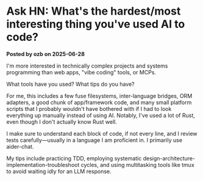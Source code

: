 # Ask HN: What's the hardest/most interesting thing you've used AI to code?

**Posted by ozb on 2025-06-28**

I'm more interested in technically complex projects and systems programming than web apps, "vibe coding" tools, or MCPs.

What tools have you used? What tips do you have?

For me, this includes a few fuse filesystems, inter-language bridges, ORM adapters, a good chunk of app/framework code, and many small platform scripts that I probably wouldn't have bothered with if I had to look everything up manually instead of using AI. Notably, I've used a lot of Rust, even though I don't actually know Rust well.

I make sure to understand each block of code, if not every line, and I review tests carefully—usually in a language I am proficient in. I primarily use aider-chat.

My tips include practicing TDD, employing systematic design-architecture-implementation-troubleshoot cycles, and using multitasking tools like tmux to avoid waiting idly for an LLM response.